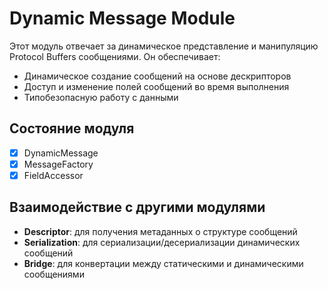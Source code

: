 # Dynamic Message Module

Этот модуль отвечает за динамическое представление и манипуляцию Protocol Buffers сообщениями. Он обеспечивает:

- Динамическое создание сообщений на основе дескрипторов
- Доступ и изменение полей сообщений во время выполнения
- Типобезопасную работу с данными

## Состояние модуля

- [x] DynamicMessage
- [x] MessageFactory
- [x] FieldAccessor

## Взаимодействие с другими модулями

- **Descriptor**: для получения метаданных о структуре сообщений
- **Serialization**: для сериализации/десериализации динамических сообщений
- **Bridge**: для конвертации между статическими и динамическими сообщениями
